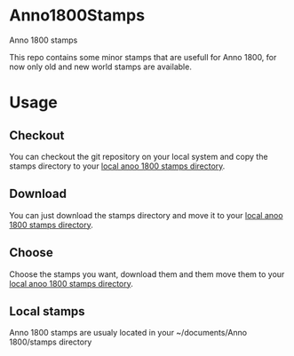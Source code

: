 # Anno1800Stamps
Anno 1800 stamps

This repo contains some minor stamps that are usefull for Anno 1800, for now only old and new world stamps are available.

# Usage

## Checkout
You can checkout the git repository on your local system and copy the stamps directory to your [local anoo 1800 stamps directory](#local-stamps).

## Download
You can just download the stamps directory and move it to your [local anoo 1800 stamps directory](#local-stamps).

## Choose
Choose the stamps you want, download them and them move them to your [local anoo 1800 stamps directory](#local-stamps).

## Local stamps
Anno 1800 stamps are usualy located in your ~/documents/Anno 1800/stamps directory
